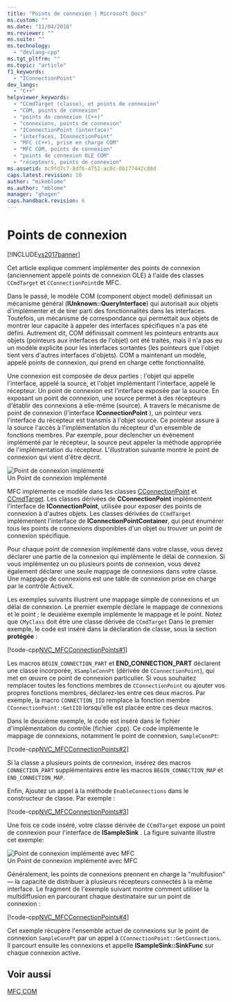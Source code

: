 ```yaml
---
title: "Points de connexion | Microsoft Docs"
ms.custom: ""
ms.date: "11/04/2016"
ms.reviewer: ""
ms.suite: ""
ms.technology: 
  - "devlang-cpp"
ms.tgt_pltfrm: ""
ms.topic: "article"
f1_keywords: 
  - "IConnectionPoint"
dev_langs: 
  - "C++"
helpviewer_keywords: 
  - "CCmdTarget (classe), et points de connexion"
  - "COM, points de connexion"
  - "points de connexion (C++)"
  - "connexions, points de connexion"
  - "IConnectionPoint (interface)"
  - "interfaces, IConnectionPoint"
  - "MFC (C++), prise en charge COM"
  - "MFC COM, points de connexion"
  - "points de connexion OLE COM"
  - "récepteurs, points de connexion"
ms.assetid: bc9fd7c7-8df6-4752-ac8c-0b177442c88d
caps.latest.revision: 10
author: "mikeblome"
ms.author: "mblome"
manager: "ghogen"
caps.handback.revision: 6
---
```

# Points de connexion
[!INCLUDE[vs2017banner](../assembler/inline/includes/vs2017banner.md)]

Cet article explique comment implémenter des points de connexion \(anciennement appelé points de connexion OLE\) à l'aide des classes `CCmdTarget` et `CConnectionPoint`de MFC.  
  
 Dans le passé, le modèle COM \(component object model\) définissait un mécanisme général \(**IUnknown::QueryInterface**\) qui autorisait aux objets d'implémenter et de tirer parti des fonctionnalités dans les interfaces.  Toutefois, un mécanisme de correspondance qui permettait aux objets de montrer leur capacité à appeler des interfaces spécifiques n'a pas été défini.  Autrement dit, COM définissait comment les pointeurs entrants aux objets \(pointeurs aux interfaces de l'objet\) ont été traités, mais il n'a pas eu un modèle explicite pour les interfaces sortantes \(les pointeurs que l'objet tient vers d'autres interfaces d'objets\).  COM a maintenant un modèle, appelé points de connexion, qui prend en charge cette fonctionnalité.  
  
 Une connexion est composée de deux parties : l'objet qui appelle l'interface, appelé la source, et l'objet implémentant l'interface, appelé le récepteur.  Un point de connexion est l'interface exposée par la source.  En exposant un point de connexion, une source permet à des récepteurs d'établir des connexions à elle\-même \(source\).  A travers le mécanisme de point de connexion \(l'interface **IConnectionPoint** \), un pointeur vers l'interface du récepteur est transmis à l'objet source.  Ce pointeur assure à la source l'accès à l'implémentation du récepteur d'un ensemble de fonctions membres.  Par exemple, pour déclencher un événement implémenté par le récepteur, la source peut appeler la méthode appropriée de l'implémentation du récepteur.  L'illustration suivante montre le point de connexion qui vient d'être décrit.  
  
 ![Point de connexion implémenté](../mfc/media/vc37lh1.png "vc37LH1")  
Un Point de connexion implémenté  
  
 MFC implémente ce modèle dans les classes [CConnectionPoint](../mfc/reference/cconnectionpoint-class.md) et [CCmdTarget](../mfc/reference/ccmdtarget-class.md).  Les classes dérivées de **CConnectionPoint** implémentent l'interface de **IConnectionPoint**, utilisée pour exposer des points de connexion à d'autres objets.  Les classes dérivées de `CCmdTarget` implémentent l'interface de **IConnectionPointContainer**, qui peut énumérer tous les points de connexions disponibles d'un objet ou trouver un point de connexion spécifique.  
  
 Pour chaque point de connexion implémenté dans votre classe, vous devez déclarer une partie de la connexion qui implémente le délai de connexion.  Si vous implémentez un ou plusieurs points de connexion, vous devez également déclarer une seule mappage de connexions dans votre classe.  Une mappage de connexions est une table de connexion prise en charge par le contrôle ActiveX.  
  
 Les exemples suivants illustrent une mappage simple de connexions et un délai de connexion.  Le premier exemple déclare le mappage de connexions et le point ; le deuxième exemple implémente le mappage et le point.  Notez que `CMyClass` doit être une classe dérivée de `CCmdTarget` Dans le premier exemple, le code est inséré dans la déclaration de classe, sous la section **protégée** :  
  
 [!code-cpp[NVC_MFCConnectionPoints#1](../mfc/codesnippet/CPP/connection-points_1.h)]  
  
 Les macros `BEGIN_CONNECTION_PART` et **END\_CONNECTION\_PART** déclarent une classe incorporée, `XSampleConnPt` \(dérivée de `CConnectionPoint`\), qui met en œuvre ce point de connexion particulier.  Si vous souhaitez remplacer toutes les fonctions membres de `CConnectionPoint` ou ajouter vos propres fonctions membres, déclarez\-les entre ces deux macros.  Par exemple, la macro `CONNECTION_IID` remplace la fonction membre `CConnectionPoint::GetIID` lorsqu'elle est placée entre ces deux macros.  
  
 Dans le deuxième exemple, le code est inséré dans le fichier d'implémentation du contrôle \(fichier .cpp\).  Ce code implémente le mappage de connexions, notamment le point de connexion, `SampleConnPt`:  
  
 [!code-cpp[NVC_MFCConnectionPoints#2](../mfc/codesnippet/CPP/connection-points_2.cpp)]  
  
 Si la classe a plusieurs points de connexion, insérez des macros `CONNECTION_PART` supplémentaires entre les macros `BEGIN_CONNECTION_MAP` et `END_CONNECTION_MAP`.  
  
 Enfin, Ajoutez un appel à la méthode `EnableConnections` dans le constructeur de classe.  Par exemple :  
  
 [!code-cpp[NVC_MFCConnectionPoints#3](../mfc/codesnippet/CPP/connection-points_3.cpp)]  
  
 Une fois ce code inséré, votre classe dérivée de `CCmdTarget` expose un point de connexion pour l'interface de **ISampleSink** .  La figure suivante illustre cet exemple:  
  
 ![Point de connexion implémenté avec MFC](../mfc/media/vc37lh2.png "vc37LH2")  
Un Point de connexion implémenté avec MFC  
  
 Généralement, les points de connexions prennent en charge la "multifusion" — la capacité de distribuer à plusieurs récepteurs connectés à la même interface.  Le fragment de l'exemple suivant montre comment utiliser la multidiffusion en parcourant chaque destinataire sur un point de connexion :  
  
 [!code-cpp[NVC_MFCConnectionPoints#4](../mfc/codesnippet/CPP/connection-points_4.cpp)]  
  
 Cet exemple récupère l'ensemble actuel de connexions sur le point de connexion `SampleConnPt` par un appel à `CConnectionPoint::GetConnections`.  Il parcourt ensuite les connexions et appelle **ISampleSink::SinkFunc** sur chaque connexion active.  
  
## Voir aussi  
 [MFC COM](../mfc/mfc-com.md)